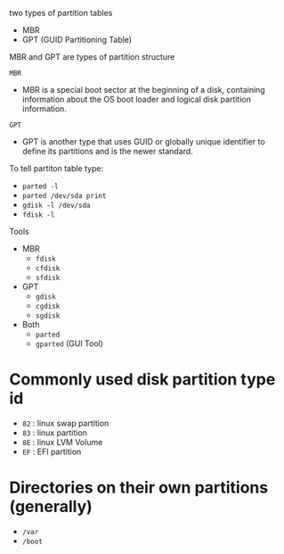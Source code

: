 two types of partition tables
* MBR
* GPT (GUID Partitioning Table)

MBR and GPT are types of partition structure

`MBR`
* MBR is a special boot sector at the beginning of a disk, containing information about the OS boot loader and logical disk partition information.

`GPT`
* GPT is another type that uses GUID or globally unique identifier to define its partitions and is the newer standard.

To tell partiton table type:
* `parted -l`
* `parted /dev/sda print`
* `gdisk -l /dev/sda`
* `fdisk -l`

Tools
* MBR
  * `fdisk`
  * `cfdisk`
  * `sfdisk`
* GPT
  * `gdisk`
  * `cgdisk`
  * `sgdisk`
* Both
  * `parted`
  * `gparted` (GUI Tool)

# Commonly used disk partition type id
- `82` : linux swap partition
- `83` : linux partition
- `8E` : linux LVM Volume
- `EF` : EFI partition

# Directories on their own partitions (generally)
- `/var`
- `/boot`
